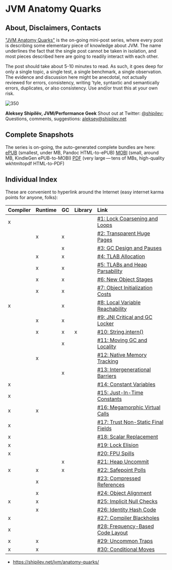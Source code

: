 # JVM Anatomy Quarks

## About, Disclaimers, Contacts

["JVM Anatomy Quarks"](https://shipilev.net/jvm/anatomy-quarks/) is the on-going mini-post series, where every post is describing some elementary piece of knowledge about JVM. The name underlines the fact that the single post cannot be taken in isolation, and most pieces described here are going to readily interact with each other.

The post should take about 5-10 minutes to read. As such, it goes deep for only a single topic, a single test, a single benchmark, a single observation. The evidence and discussion here might be anecdotal, not actually reviewed for errors, consistency, writing 'tyle, syntaxtic and semantically errors, duplicates, or also consistency. Use and/or trust this at your own risk.

![350](https://shipilev.net/jvm/anatomy-quarks/images/redhat-logo.svg)

**Aleksey Shipilëv, JVM/Performance Geek**
Shout out at Twitter: [@shipilev](http://twitter.com/shipilev); Questions, comments, suggestions: [aleksey@shipilev.net](mailto:aleksey@shipilev.net)

## Complete Snapshots

The series is on-going, the auto-generated complete bundles are here:
[ePUB](https://shipilev.net/jvm/anatomy-quarks/jvm-anatomy-quarks-complete.epub) (smallest, under MB, Pandoc HTML-to-ePUB)
[MOBI](https://shipilev.net/jvm/anatomy-quarks/jvm-anatomy-quarks-complete.mobi) (small, around MB, KindleGen ePUB-to-MOBI)
[PDF](https://shipilev.net/jvm/anatomy-quarks/jvm-anatomy-quarks-complete.pdf) (very large — tens of MBs, high-quality wkhtmltopdf HTML-to-PDF)

## Individual Index

These are convenient to hyperlink around the Internet (easy internet karma points for anyone, folks):

| Compiler | Runtime | GC   | Library | Link                                                         |
| :------- | :------ | :--- | :------ | :----------------------------------------------------------- |
| x        |         |      |         | [#1: Lock Coarsening and Loops](https://shipilev.net/jvm/anatomy-quarks/1-lock-coarsening-for-loops) |
|          | x       | x    |         | [#2: Transparent Huge Pages](https://shipilev.net/jvm/anatomy-quarks/2-transparent-huge-pages) |
|          |         | x    |         | [#3: GC Design and Pauses](https://shipilev.net/jvm/anatomy-quarks/3-gc-design-and-pauses) |
|          | x       | x    |         | [#4: TLAB Allocation](https://shipilev.net/jvm/anatomy-quarks/4-tlab-allocation) |
|          | x       | x    |         | [#5: TLABs and Heap Parsability](https://shipilev.net/jvm/anatomy-quarks/5-tlabs-and-heap-parsability) |
|          | x       | x    |         | [#6: New Object Stages](https://shipilev.net/jvm/anatomy-quarks/6-new-object-stages) |
|          | x       | x    |         | [#7: Object Initialization Costs](https://shipilev.net/jvm/anatomy-quarks/7-initialization-costs) |
| x        |         | x    |         | [#8: Local Variable Reachability](https://shipilev.net/jvm/anatomy-quarks/8-local-var-reachability) |
|          | x       | x    |         | [#9: JNI Critical and GC Locker](https://shipilev.net/jvm/anatomy-quarks/9-jni-critical-gclocker) |
|          | x       | x    | x       | [#10: String.intern()](https://shipilev.net/jvm/anatomy-quarks/10-string-intern) |
|          |         | x    |         | [#11: Moving GC and Locality](https://shipilev.net/jvm/anatomy-quarks/11-moving-gc-locality) |
|          | x       |      |         | [#12: Native Memory Tracking](https://shipilev.net/jvm/anatomy-quarks/12-native-memory-tracking) |
|          |         | x    |         | [#13: Intergenerational Barriers](https://shipilev.net/jvm/anatomy-quarks/13-intergenerational-barriers) |
| x        |         |      |         | [#14: Constant Variables](https://shipilev.net/jvm/anatomy-quarks/14-constant-variables) |
| x        |         |      |         | [#15: Just-In-Time Constants](https://shipilev.net/jvm/anatomy-quarks/15-just-in-time-constants) |
| x        | x       |      |         | [#16: Megamorphic Virtual Calls](https://shipilev.net/jvm/anatomy-quarks/16-megamorphic-virtual-calls) |
| x        |         |      |         | [#17: Trust Non-Static Final Fields](https://shipilev.net/jvm/anatomy-quarks/17-trust-nonstatic-final-fields) |
| x        |         |      |         | [#18: Scalar Replacement](https://shipilev.net/jvm/anatomy-quarks/18-scalar-replacement) |
| x        |         |      |         | [#19: Lock Elision](https://shipilev.net/jvm/anatomy-quarks/19-lock-elision) |
| x        |         |      |         | [#20: FPU Spills](https://shipilev.net/jvm/anatomy-quarks/20-fpu-spills) |
|          |         | x    |         | [#21: Heap Uncommit](https://shipilev.net/jvm/anatomy-quarks/21-heap-uncommit) |
| x        | x       | x    |         | [#22: Safepoint Polls](https://shipilev.net/jvm/anatomy-quarks/22-safepoint-polls) |
|          | x       |      |         | [#23: Compressed References](https://shipilev.net/jvm/anatomy-quarks/23-compressed-references) |
|          | x       |      |         | [#24: Object Alignment](https://shipilev.net/jvm/anatomy-quarks/24-object-alignment) |
| x        | x       |      |         | [#25: Implicit Null Checks](https://shipilev.net/jvm/anatomy-quarks/25-implicit-null-checks) |
|          | x       |      |         | [#26: Identity Hash Code](https://shipilev.net/jvm/anatomy-quarks/26-identity-hash-code) |
| x        |         |      |         | [#27: Compiler Blackholes](https://shipilev.net/jvm/anatomy-quarks/27-compiler-blackholes) |
| x        |         |      |         | [#28: Frequency-Based Code Layout](https://shipilev.net/jvm/anatomy-quarks/28-frequency-based-code-layout) |
| x        | x       |      |         | [#29: Uncommon Traps](https://shipilev.net/jvm/anatomy-quarks/29-uncommon-traps) |
| x        | x       |      |         | [#30: Conditional Moves](https://shipilev.net/jvm/anatomy-quarks/30-conditional-moves) |










- https://shipilev.net/jvm/anatomy-quarks/
